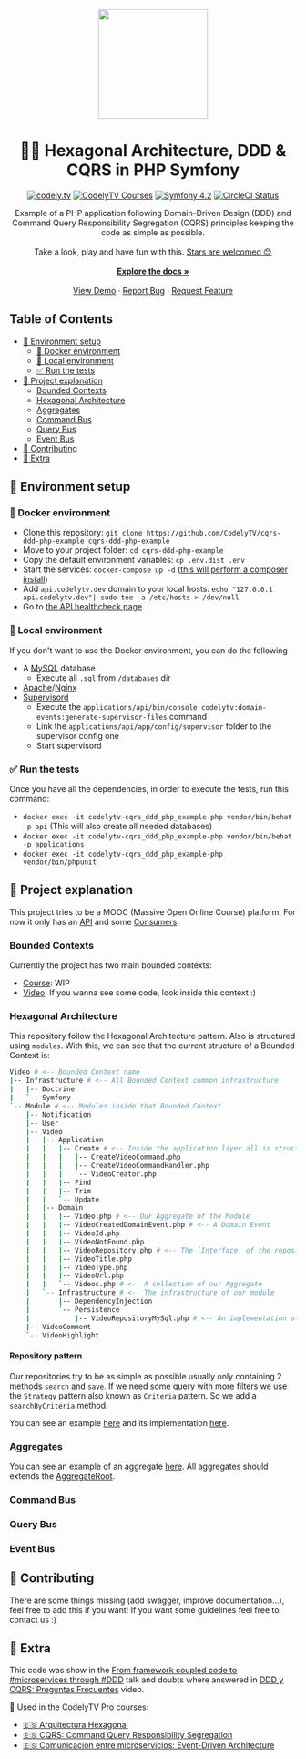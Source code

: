 <!-- LOGO -->
<p align="center">
  <a href="http://codely.tv">
    <img src="http://codely.tv/wp-content/uploads/2016/05/cropped-logo-codelyTV.png" width="192px" height="192px"/>
  </a>
</p>


<!-- TITLE -->
<h1 align="center">
  🐘🎯 Hexagonal Architecture, DDD & CQRS in PHP Symfony
</h1>


<!-- BADGES -->
<p align="center">
    <a href="https://github.com/CodelyTV"><img src="https://img.shields.io/badge/CodelyTV-OS-green.svg?style=flat-square" alt="codely.tv"/></a>
    <a href="http://pro.codely.tv"><img src="https://img.shields.io/badge/CodelyTV-PRO-black.svg?style=flat-square" alt="CodelyTV Courses"/></a>
    <a href="#"><img src="https://img.shields.io/badge/Symfony-4.2-purple.svg?style=flat-square&logo=symfony" alt="Symfony 4.2"/></a>
    <a href="https://circleci.com/gh/CodelyTV/cqrs-ddd-php-example/tree/master"><img src="https://circleci.com/gh/CodelyTV/cqrs-ddd-php-example/tree/master.svg?style=svg&circle-token=ce12d04556fa79b78bb2beefa0356a6f6934b26b" alt="CircleCI Status"/></a>
</p>


<!-- SUMMARY -->
<p align="center">
  Example of a PHP application following Domain-Driven Design (DDD) and
  Command Query Responsibility Segregation (CQRS) principles keeping the code as simple as possible.
  <br />
  <br />
  Take a look, play and have fun with this.
  <a href="https://github.com/CodelyTV/cqrs-ddd-php-example/stargazers">Stars are welcomed 😊</a>
  <br />
  <br />
  <a href="#table-of-contents"><strong>Explore the docs »</strong></a>
  <br />
  <br />
  <a href="https://www.youtube.com/watch?v=1kaP39W80zQ">View Demo</a>
  ·
  <a href="https://github.com/CodelyTV/cqrs-ddd-php-example/issues">Report Bug</a>
  ·
  <a href="https://github.com/CodelyTV/cqrs-ddd-php-example/issues">Request Feature</a>
</p>


<!-- TABLE OF CONTENTS -->
## Table of Contents

* [🚀 Environment setup](#-environment-setup)
  * [🐳 Docker environment](#-docker-environment)
  * [🎰 Local environment](#-local-environment)
  * [✅ Run the tests](#-run-the-tests)
* [🎥 Project explanation](#-project-explanation)
  * [Bounded Contexts](#bounded-contexts)
  * [Hexagonal Architecture](#hexagonal-architecture)
  * [Aggregates](#aggregates)
  * [Command Bus](#command-bus)
  * [Query Bus](#query-bus)
  * [Event Bus](#event-bus)
* [🧐 Contributing](#-contributing)
* [🤩 Extra](#-extra)


<!-- ENVIRONMENT SETUP -->
## 🚀 Environment setup

### 🐳 Docker environment

* Clone this repository: `git clone https://github.com/CodelyTV/cqrs-ddd-php-example cqrs-ddd-php-example`
* Move to your project folder: `cd cqrs-ddd-php-example`
* Copy the default environment variables: `cp .env.dist .env`
* Start the services: `docker-compose up -d` ([this will perform a composer install](Dockerfile#L4))
* Add `api.codelytv.dev` domain to your local hosts: `echo "127.0.0.1 api.codelytv.dev"| sudo tee -a /etc/hosts > /dev/null`
* Go to [the API healthcheck page](http://api.codelytv.dev:8030/status)

### 🎰 Local environment

If you don't want to use the Docker environment, you can do the following

* A [MySQL](https://www.mysql.com/) database
  - Execute all `.sql` from `/databases` dir
* [Apache](https://httpd.apache.org/)/[Nginx](https://nginx.org/en/)
* [Supervisord](http://supervisord.org/)
  - Execute the `applications/api/bin/console codelytv:domain-events:generate-supervisor-files` command
  - Link the `applications/api/app/config/supervisor` folder to the supervisor config one
  - Start supervisord

### ✅ Run the tests

Once you have all the dependencies, in order to execute the tests, run this command:

* `docker exec -it codelytv-cqrs_ddd_php_example-php vendor/bin/behat -p api` (This will also create all needed databases)
* `docker exec -it codelytv-cqrs_ddd_php_example-php vendor/bin/behat -p applications`
* `docker exec -it codelytv-cqrs_ddd_php_example-php vendor/bin/phpunit`


<!-- PROJECT EXPLANATION -->
## 🎥 Project explanation
This project tries to be a MOOC (Massive Open Online Course) platform.
For now it only has an [API](applications/api/src/Controller)
and some [Consumers](applications/api/src/Command).

### Bounded Contexts
Currently the project has two main bounded contexts:
* [Course](src/Context/Course): WIP
* [Video](src/Context/Course): If you wanna see some code, look inside this context :)

### Hexagonal Architecture
This repository follow the Hexagonal Architecture pattern. Also is structured using `modules`.
With this, we can see that the current structure of a Bounded Context is:
```bash
Video # <-- Bounded Context name
|-- Infrastructure # <-- All Bounded Context common infrastructure
|   |-- Doctrine
|   `-- Symfony
`-- Module # <-- Modules inside that Bounded Context
    |-- Notification
    |-- User
    |-- Video
    |   |-- Application
    |   |   |-- Create # <-- Inside the application layer all is structured by actions
    |   |   |   |-- CreateVideoCommand.php
    |   |   |   |-- CreateVideoCommandHandler.php
    |   |   |   `-- VideoCreator.php
    |   |   |-- Find
    |   |   |-- Trim
    |   |   `-- Update
    |   |-- Domain
    |   |   |-- Video.php # <-- Our Aggregate of the Module
    |   |   |-- VideoCreatedDomainEvent.php # <-- A Domain Event
    |   |   |-- VideoId.php
    |   |   |-- VideoNotFound.php
    |   |   |-- VideoRepository.php # <-- The `Interface` of the repository is inside Domain
    |   |   |-- VideoTitle.php
    |   |   |-- VideoType.php
    |   |   |-- VideoUrl.php
    |   |   `-- Videos.php # <-- A collection of our Aggregate
    |   `-- Infrastructure # <-- The infrastructure of our module 
    |       |-- DependencyInjection
    |       `-- Persistence
    |           |-- VideoRepositoryMySql.php # <-- An implementation of the repository
    |-- VideoComment
    `-- VideoHighlight
```


#### Repository pattern
Our repositories try to be as simple as possible usually only containing 2 methods `search` and `save`.
If we need some query with more filters we use the `Strategy` pattern also known as `Criteria` pattern. So we add a
`searchByCriteria` method.

You can see an example [here](src/Context/Video/Module/Video/Domain/VideoRepository.php)
and its implementation [here](src/Context/Video/Module/Video/Infrastructure/Persistence/VideoRepositoryMySql.php). 

### Aggregates
You can see an example of an aggregate [here](src/Context/Video/Module/Video/Domain/Video.php). All aggregates should
extends the [AggregateRoot](src/Shared/Domain/Aggregate/AggregateRoot.php).

### Command Bus

### Query Bus

### Event Bus


<!-- CONTRIBUTING -->
## 🧐 Contributing
There are some things missing (add swagger, improve documentation...), feel free to add this if you want! If you want 
some guidelines feel free to contact us :)


<!-- EXTRA -->
## 🤩 Extra
This code was show in the [From framework coupled code to #microservices through #DDD](http://codely.tv/screencasts/codigo-acoplado-framework-microservicios-ddd) talk and doubts where answered in [DDD y CQRS: Preguntas Frecuentes](http://codely.tv/screencasts/ddd-cqrs-preguntas-frecuentes/) video.

🎥 Used in the CodelyTV Pro courses:
* [🇪🇸 Arquitectura Hexagonal](https://pro.codely.tv/library/arquitectura-hexagonal/66748/about/)
* [🇪🇸 CQRS: Command Query Responsibility Segregation](https://pro.codely.tv/library/cqrs-command-query-responsibility-segregation-3719e4aa/62554/about/)
* [🇪🇸 Comunicación entre microservicios: Event-Driven Architecture](https://pro.codely.tv/library/comunicacion-entre-microservicios-event-driven-architecture/74823/about/)
